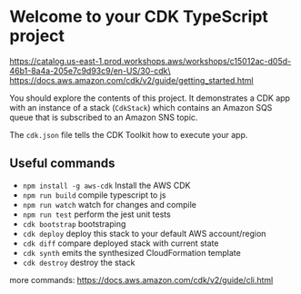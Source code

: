 # Welcome to your CDK TypeScript project
https://catalog.us-east-1.prod.workshops.aws/workshops/c15012ac-d05d-46b1-8a4a-205e7c9d93c9/en-US/30-cdk\
https://docs.aws.amazon.com/cdk/v2/guide/getting_started.html

You should explore the contents of this project. It demonstrates a CDK app with an instance of a stack (`CdkStack`)
which contains an Amazon SQS queue that is subscribed to an Amazon SNS topic.

The `cdk.json` file tells the CDK Toolkit how to execute your app.

## Useful commands

* `npm install -g aws-cdk` Install the AWS CDK
* `npm run build`   compile typescript to js
* `npm run watch`   watch for changes and compile
* `npm run test`    perform the jest unit tests
* `cdk bootstrap`   bootstraping
* `cdk deploy`      deploy this stack to your default AWS account/region
* `cdk diff`        compare deployed stack with current state
* `cdk synth`       emits the synthesized CloudFormation template
* `cdk destroy`     destroy the stack

more commands: https://docs.aws.amazon.com/cdk/v2/guide/cli.html